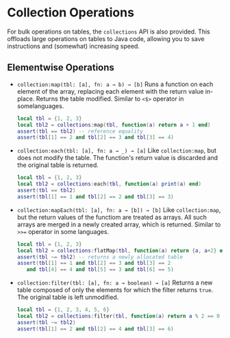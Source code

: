 # Collection Operations

For bulk operations on tables, the `collections` API is also provided. This offloads large operations on tables to Java code, allowing you to save instructions and (somewhat) increasing speed.

## Elementwise Operations

* `collection:map(tbl: [a], fn: a → b) → [b]`
  Runs a function on each element of the array, replacing each element with the return value in-place. Returns the table modified. Similar to `<$>` operator in somelanguages.
  ```lua
  local tbl = {1, 2, 3}
  local tbl2 = collections:map(tbl, function(a) return a + 1 end)
  assert(tbl == tbl2) -- reference equality
  assert(tbl[1] == 2 and tbl[2] == 3 and tbl[3] == 4)
  ```
* `collection:each(tbl: [a], fn: a → _) → [a]`
  Like `collection:map`, but does not modify the table. The function's return value is discarded and the original table is returned.
  ```lua
  local tbl = {1, 2, 3}
  local tbl2 = collections:each(tbl, function(a) print(a) end)
  assert(tbl == tbl2)
  assert(tbl[1] == 1 and tbl[2] == 2 and tbl[3] == 3)
  ```
* `collection:mapEach(tbl: [a], fn: a → [b]) → [b]`
  Like `collection:map`, but the return values of the functiom are treated as arrays. All such arrays are merged in a newly created array, which is returned. Similar to `>>=` operator in some languages.
  ```lua
  local tbl = {1, 2, 3}
  local tbl2 = collections:flatMap(tbl, function(a) return {a, a+2} end)
  assert(tbl ~= tbl2) -- returns a newly allocated table
  assert(tbl[1] == 1 and tbl[2] == 3 and tbl[3] == 2
     and tbl[4] == 4 and tbl[5] == 3 and tbl[6] == 5)
  ```
* `collection:filter(tbl: [a], fn: a → boolean) → [a]`
  Returns a new table composed of only the elements for which the filter returns `true`. The original table is left unmodified.
  ```lua
  local tbl = {1, 2, 3, 4, 5, 6}
  local tbl2 = collections:filter(tbl, function(a) return a % 2 == 0 end)
  assert(tbl ~= tbl2)
  assert(tbl[1] == 2 and tbl[2] == 4 and tbl[3] == 6)
  ```

